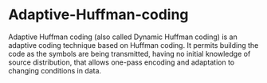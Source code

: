 Adaptive-Huffman-coding
=======================

Adaptive Huffman coding (also called Dynamic Huffman coding) is an adaptive coding technique based on Huffman coding. It permits building the code as the symbols are being transmitted, having no initial knowledge of source distribution, that allows one-pass encoding and adaptation to changing conditions in data.
